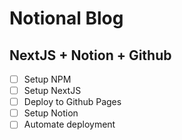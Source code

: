# Notional Blog
## NextJS + Notion + Github

- [ ] Setup NPM
- [ ] Setup NextJS
- [ ] Deploy to Github Pages
- [ ] Setup Notion
- [ ] Automate deployment
